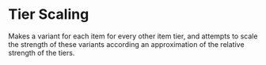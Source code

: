 # Tier Scaling

Makes a variant for each item for every other item tier, and attempts to scale the strength of these variants according an approximation of the relative strength of the tiers.
